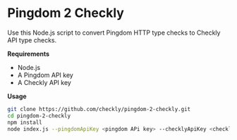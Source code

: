 # Pingdom 2 Checkly

Use this Node.js script to convert Pingdom HTTP type checks to Checkly API type checks.

**Requirements**

- Node.js
- A Pingdom API key
- A Checkly API key

**Usage**

```bash
git clone https://github.com/checkly/pingdom-2-checkly.git
cd pingdom-2-checkly
npm install
node index.js --pingdomApiKey <pingdom APi key> --checklyApiKey <checkly API key>
```
